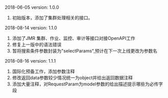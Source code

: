 2018-06-05 version: 1.0.0
1. 初始版本，添加了集群处理相关的接口。

2018-08-14 version: 1.1.0
1. 添加了JMR 集群、作业、监控、审计等接口对接OpenAPI工作
2. 修复上一版中的语法错误
3. 暂将搜索条件参数封装为"selectParams",预计在下一次上线更改为参数名

2018-08-16 version: 1.1.1
1. 国际化预备工作，添加参数注释
2. 修改返回data参数较少情况统一为object并给出返回数据注释
3. 添加大量注释，对RequestParam为model参数的给出描述提示哪些为必传字段
